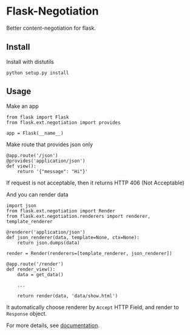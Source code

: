 Flask-Negotiation
=================

Better content-negotiation for flask.  

Install
-------

Install with distutils

    python setup.py install

Usage
-----

Make an app

    from flask import Flask
    from flask.ext.negotiation import provides

    app = Flask(__name__)

Make route that provides json only

    @app.route('/json')
    @provides('application/json')
    def view():
        return '{"message": "Hi"}'

If request is not acceptable, then it returns HTTP 406 (Not Acceptable)

And you can render data

    import json
    from flask.ext.negotiation import Render
    from flask.ext.negotiation.renderers import renderer, template_renderer

    @renderer('application/json')
    def json_renderer(data, template=None, ctx=None):
        return json.dumps(data)
        
    render = Render(renderers=[template_renderer, json_renderer])

    @app.route('/render')
    def render_view():
        data = get_data()

        ...

        return render(data, 'data/show.html')

It automatically choose renderer by `Accept` HTTP Field, and render to 
`Response` object.  

For more details, see [documentation](https://flask-negotiation.readthedocs.org/en/latest/). 